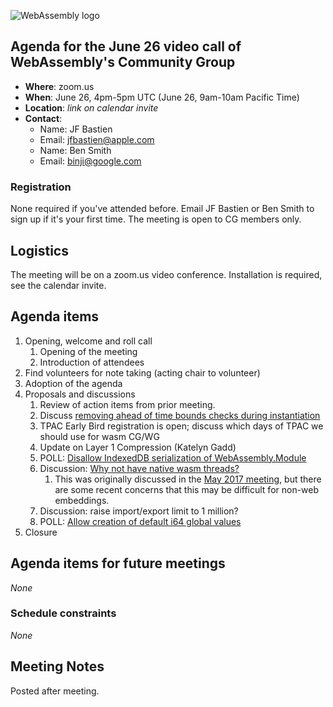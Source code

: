 ![WebAssembly logo](/images/WebAssembly.png)

## Agenda for the June 26 video call of WebAssembly's Community Group

- **Where**: zoom.us
- **When**: June 26, 4pm-5pm UTC (June 26, 9am-10am Pacific Time)
- **Location**: *link on calendar invite*
- **Contact**:
    - Name: JF Bastien
    - Email: jfbastien@apple.com
    - Name: Ben Smith
    - Email: binji@google.com

### Registration

None required if you've attended before. Email JF Bastien or Ben Smith to sign
up if it's your first time. The meeting is open to CG members only.

## Logistics

The meeting will be on a zoom.us video conference.
Installation is required, see the calendar invite.

## Agenda items

1. Opening, welcome and roll call
    1. Opening of the meeting
    1. Introduction of attendees
1. Find volunteers for note taking (acting chair to volunteer)
1. Adoption of the agenda
1. Proposals and discussions
    1. Review of action items from prior meeting.
    1. Discuss [removing ahead of time bounds checks during instantiation](https://github.com/WebAssembly/spec/pull/820)
    1. TPAC Early Bird registration is open; discuss which days of TPAC we should use for wasm CG/WG
    1. Update on Layer 1 Compression (Katelyn Gadd)
    1. POLL: [Disallow IndexedDB serialization of WebAssembly.Module](https://github.com/WebAssembly/spec/issues/821)
    1. Discussion: [Why not have native wasm threads?](https://github.com/WebAssembly/threads/issues/95)
       1. This was originally discussed in the
          [May 2017 meeting](https://github.com/WebAssembly/meetings/blob/master/2017/CG-05.md#native-webassembly-threads---needed-for-v1),
          but there are some recent concerns that this may be difficult for non-web embeddings.
    1. Discussion: raise import/export limit to 1 million?
    1. POLL: [Allow creation of default i64 global values](https://github.com/WebAssembly/spec/pull/829)
1. Closure

## Agenda items for future meetings

*None*

### Schedule constraints

*None*

## Meeting Notes

Posted after meeting.

